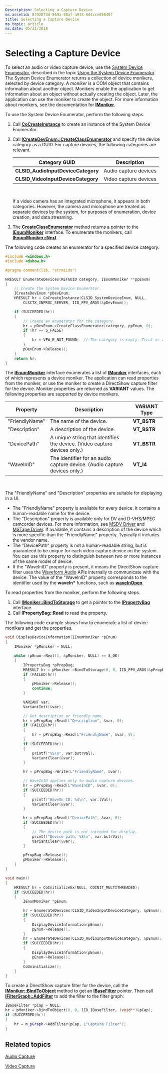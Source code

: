 ```yaml
---
Description: Selecting a Capture Device
ms.assetid: 8f92873d-569a-48af-a913-6d4cce65640f
title: Selecting a Capture Device
ms.topic: article
ms.date: 05/31/2018
---
```


# Selecting a Capture Device

To select an audio or video capture device, use the [System Device Enumerator](system-device-enumerator.md), described in the topic [Using the System Device Enumerator](using-the-system-device-enumerator.md). The System Device Enumerator returns a collection of device monikers, selected by device category. A *moniker* is a COM object that contains information about another object. Monikers enable the application to get information about an object without actually creating the object. Later, the application can use the moniker to create the object. For more information about monikers, see the documentation for [**IMoniker**](https://msdn.microsoft.com/library/ms679705(v=VS.85).aspx).

To use the System Device Enumerator, perform the following steps.

1.  Call [**CoCreateInstance**](https://msdn.microsoft.com/library/ms686615(v=VS.85).aspx) to create an instance of the System Device Enumerator.
2.  Call [**ICreateDevEnum::CreateClassEnumerator**](/windows/desktop/api/Strmif/nf-strmif-icreatedevenum-createclassenumerator) and specify the device category as a GUID. For capture devices, the following categories are relevant. 

    | Category GUID                       | Description           |
    |-------------------------------------|-----------------------|
    | **CLSID\_AudioInputDeviceCategory** | Audio capture devices |
    | **CLSID\_VideoInputDeviceCategory** | Video capture devices |

    

     

    If a video camera has an integrated microphone, it appears in both categories. However, the camera and microphone are treated as separate devices by the system, for purposes of enumeration, device creation, and data streaming.

3.  The [**CreateClassEnumerator**](/windows/desktop/api/Strmif/nf-strmif-icreatedevenum-createclassenumerator) method returns a pointer to the [**IEnumMoniker**](https://msdn.microsoft.com/library/ms692852(v=VS.85).aspx) interface. To enumerate the monikers, call [**IEnumMoniker::Next**](https://msdn.microsoft.com/library/Dd542677(v=VS.85).aspx).

The following code creates an enumerator for a specified device category.


```C++
#include <windows.h>
#include <dshow.h>

#pragma comment(lib, "strmiids")

HRESULT EnumerateDevices(REFGUID category, IEnumMoniker **ppEnum)
{
    // Create the System Device Enumerator.
    ICreateDevEnum *pDevEnum;
    HRESULT hr = CoCreateInstance(CLSID_SystemDeviceEnum, NULL,  
        CLSCTX_INPROC_SERVER, IID_PPV_ARGS(&pDevEnum));

    if (SUCCEEDED(hr))
    {
        // Create an enumerator for the category.
        hr = pDevEnum->CreateClassEnumerator(category, ppEnum, 0);
        if (hr == S_FALSE)
        {
            hr = VFW_E_NOT_FOUND;  // The category is empty. Treat as an error.
        }
        pDevEnum->Release();
    }
    return hr;
}
```



The [**IEnumMoniker**](https://msdn.microsoft.com/library/ms692852(v=VS.85).aspx) interface enumerates a list of [**IMoniker**](https://msdn.microsoft.com/library/ms679705(v=VS.85).aspx) interfaces, each of which represents a device moniker. The application can read properties from the moniker, or use the moniker to create a DirectShow capture filter for the device. Moniker properties are returned as **VARIANT** values. The following properties are supported by device monikers.



| Property       | Description                                                               | VARIANT Type |
|----------------|---------------------------------------------------------------------------|--------------|
| "FriendlyName" | The name of the device.                                                   | **VT\_BSTR** |
| "Description"  | A description of the device.                                              | **VT\_BSTR** |
| "DevicePath"   | A unique string that identifies the device. (Video capture devices only.) | **VT\_BSTR** |
| "WaveInID"     | The identifier for an audio capture device. (Audio capture devices only.) | **VT\_I4**   |



 

The "FriendlyName" and "Description" properties are suitable for displaying in a UI.

-   The "FriendlyName" property is available for every device. It contains a human-readable name for the device.
-   The "Description" property is available only for DV and D-VHS/MPEG camcorder devices. For more information, see [MSDV Driver](msdv-driver.md) and [MSTape Driver](mstape-driver.md). If available, it contains a description of the device which is more specific than the "FriendlyName" property. Typically it includes the vendor name.
-   The "DevicePath" property is not a human-readable string, but is guaranteed to be unique for each video capture device on the system. You can use this property to distinguish between two or more instances of the same model of device.
-   If the "WaveInID" property is present, it means the DirectShow capture filter uses the [Waveform Audio](https://msdn.microsoft.com/library/Dd757715(v=VS.85).aspx) APIs internally to communicate with the device. The value of the "WaveInID" property corresponds to the identifier used by the **waveIn\*** functions, such as [**waveInOpen**](https://msdn.microsoft.com/library/Dd743847(v=VS.85).aspx).

To read properties from the moniker, perform the following steps.

1.  Call [**IMoniker::BindToStorage**](https://msdn.microsoft.com/library/ms688738(v=VS.85).aspx) to get a pointer to the [**IPropertyBag**](https://msdn.microsoft.com/library/ms679668(v=VS.85).aspx) interface.
2.  Call **IPropertyBag::Read** to read the property.

The following code example shows how to enumerate a list of device monikers and get the properties.


```C++
void DisplayDeviceInformation(IEnumMoniker *pEnum)
{
    IMoniker *pMoniker = NULL;

    while (pEnum->Next(1, &pMoniker, NULL) == S_OK)
    {
        IPropertyBag *pPropBag;
        HRESULT hr = pMoniker->BindToStorage(0, 0, IID_PPV_ARGS(&pPropBag));
        if (FAILED(hr))
        {
            pMoniker->Release();
            continue;  
        } 

        VARIANT var;
        VariantInit(&var);

        // Get description or friendly name.
        hr = pPropBag->Read(L"Description", &var, 0);
        if (FAILED(hr))
        {
            hr = pPropBag->Read(L"FriendlyName", &var, 0);
        }
        if (SUCCEEDED(hr))
        {
            printf("%S\n", var.bstrVal);
            VariantClear(&var); 
        }

        hr = pPropBag->Write(L"FriendlyName", &var);

        // WaveInID applies only to audio capture devices.
        hr = pPropBag->Read(L"WaveInID", &var, 0);
        if (SUCCEEDED(hr))
        {
            printf("WaveIn ID: %d\n", var.lVal);
            VariantClear(&var); 
        }

        hr = pPropBag->Read(L"DevicePath", &var, 0);
        if (SUCCEEDED(hr))
        {
            // The device path is not intended for display.
            printf("Device path: %S\n", var.bstrVal);
            VariantClear(&var); 
        }

        pPropBag->Release();
        pMoniker->Release();
    }
}

void main()
{
    HRESULT hr = CoInitializeEx(NULL, COINIT_MULTITHREADED);
    if (SUCCEEDED(hr))
    {
        IEnumMoniker *pEnum;

        hr = EnumerateDevices(CLSID_VideoInputDeviceCategory, &pEnum);
        if (SUCCEEDED(hr))
        {
            DisplayDeviceInformation(pEnum);
            pEnum->Release();
        }
        hr = EnumerateDevices(CLSID_AudioInputDeviceCategory, &pEnum);
        if (SUCCEEDED(hr))
        {
            DisplayDeviceInformation(pEnum);
            pEnum->Release();
        }
        CoUninitialize();
    }
}
```



To create a DirectShow capture filter for the device, call the [**IMoniker::BindToObject**](https://msdn.microsoft.com/library/ms691433(v=VS.85).aspx) method to get an [**IBaseFilter**](/windows/desktop/api/Strmif/nn-strmif-ibasefilter) pointer. Then call [**IFilterGraph::AddFilter**](/windows/desktop/api/Strmif/nf-strmif-ifiltergraph-addfilter) to add the filter to the filter graph:


```C++
IBaseFilter *pCap = NULL;
hr = pMoniker->BindToObject(0, 0, IID_IBaseFilter, (void**)&pCap);
if (SUCCEEDED(hr))
{
    hr = m_pGraph->AddFilter(pCap, L"Capture Filter");
}
```



## Related topics

<dl> <dt>

[Audio Capture](audio-capture.md)
</dt> <dt>

[Video Capture](video-capture.md)
</dt> </dl>

 

 




